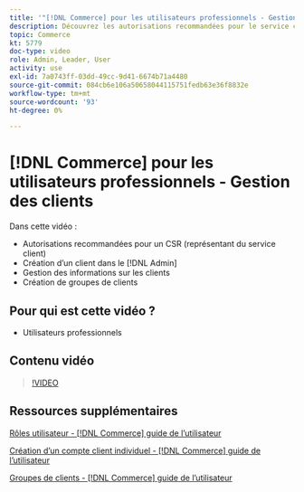 ```yaml
---
title: '"[!DNL Commerce] pour les utilisateurs professionnels - Gestion des clients"'
description: Découvrez les autorisations recommandées pour le service client, en créant un client dans le [!DNL Admin], de gérer les informations sur les clients et de créer des groupes de clients.
topic: Commerce
kt: 5779
doc-type: video
role: Admin, Leader, User
activity: use
exl-id: 7a0743ff-03dd-49cc-9d41-6674b71a4480
source-git-commit: 084cb6e106a50658044115751fedb63e36f8832e
workflow-type: tm+mt
source-wordcount: '93'
ht-degree: 0%

---
```


# [!DNL Commerce] pour les utilisateurs professionnels - Gestion des clients

Dans cette vidéo :

- Autorisations recommandées pour un CSR (représentant du service client)
- Création d’un client dans le [!DNL Admin]
- Gestion des informations sur les clients
- Création de groupes de clients

## Pour qui est cette vidéo ?

- Utilisateurs professionnels

## Contenu vidéo

>[!VIDEO](https://video.tv.adobe.com/v/36189?quality=12&learn=on)

## Ressources supplémentaires

[Rôles utilisateur - [!DNL Commerce] guide de l’utilisateur](https://docs.magento.com/user-guide/system/permissions-user-roles.html)

[Création d’un compte client individuel - [!DNL Commerce] guide de l’utilisateur](https://docs.magento.com/user-guide/customers/account-create.html)

[Groupes de clients - [!DNL Commerce] guide de l’utilisateur](https://docs.magento.com/user-guide/customers/customer-groups.html)
